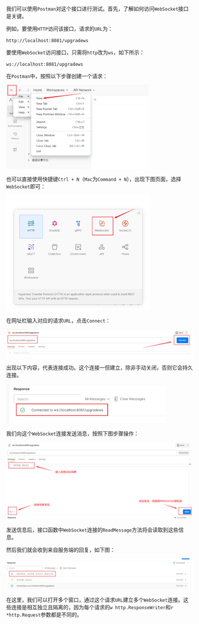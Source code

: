 我们可以使用`Postman`对这个接口进行测试。首先，了解如何访问`WebSocket`接口是关键。

例如，要使用`HTTP`访问该接口，请求的`URL`为：

```
http://localhost:8081/upgradews
```

要使用`WebSocket`访问接口，只需将`http`改为`ws`，如下所示：

```
ws://localhost:8081/upgradews
```

在`Postman`中，按照以下步骤创建一个请求：

<img src="image/image-20240116101945233.png" alt="image-20240116101945233" style="zoom:40%;" />

也可以直接使用快捷键`Ctrl + N`（`Mac`为`Command + N`），出现下图页面，选择`WebSocket`即可：

<img src="image/image-20240116102056919.png" alt="image-20240116102056919" style="zoom: 40%;" />

在网址栏输入对应的请求`URL`，点击`Connect`：

<img src="image/image-20240116102147414.png" alt="image-20240116102147414" style="zoom:67%;" />

出现以下内容，代表连接成功。这个连接一但建立，除非手动关闭，否则它会持久连接。

<img src="image/image-20240116102218502.png" alt="image-20240116102218502" style="zoom:50%;" />

我们向这个`WebSocket`连接发送消息，按照下图步骤操作：

<img src="image/image-20240116102709269.png" alt="image-20240116102709269" style="zoom: 50%;" />

发送信息后，接口函数中`WebSocket`连接的`ReadMessage`方法将会读取到这些信息。

然后我们就会收到来自服务端的回复，如下图：

![image-20240116102822180](image/image-20240116102822180.png)

在这里，我们可以打开多个窗口，通过这个请求`URL`建立多个`WebSocket`连接。这些连接是相互独立且隔离的，因为每个请求的`w http.ResponseWriter`和`r *http.Request`参数都是不同的。